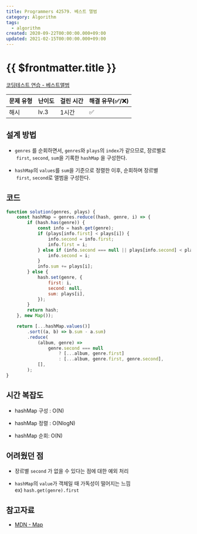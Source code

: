 ```yaml
---
title: Programmers 42579. 베스트 앨범
category: Algorithm
tags:
  - algorithm
created: 2020-09-22T00:00:00.000+09:00
updated: 2021-02-15T00:00:00.000+09:00
---
```


# {{ $frontmatter.title }}

[코딩테스트 연습 - 베스트앨범](https://programmers.co.kr/learn/courses/30/lessons/42579)

| 문제 유형 | 난이도 | 걸린 시간 | 해결 유무(✅/❌) |
| --------- | ------ | --------- | ---------------- |
| 해시      | lv.3   | 1시간     | ✅               |

## 설계 방법

- `genres` 를 순회하면서, `genres`와 `plays`의 `index`가 같으므로, 장르별로  `first`, `second`, `sum`을 기록한 `hashMap` 을 구성한다.

- `hashMap`의 `values`를 `sum`을 기준으로 정렬한 이후, 순회하며 장르별  `first`, `second`로 앨범을 구성한다.

## 코드

```javascript
function solution(genres, plays) {
	const hashMap = genres.reduce((hash, genre, i) => {
		if (hash.has(genre)) {
			const info = hash.get(genre);
			if (plays[info.first] < plays[i]) {
				info.second = info.first;
				info.first = i;
			} else if (info.second === null || plays[info.second] < plays[i]) {
				info.second = i;
			}
			info.sum += plays[i];
		} else {
			hash.set(genre, {
				first: i,
				second: null,
				sum: plays[i],
			});
		}
		return hash;
	}, new Map());

	return [...hashMap.values()]
		.sort((a, b) => b.sum - a.sum)
		.reduce(
			(album, genre) =>
				genre.second === null
					? [...album, genre.first]
					: [...album, genre.first, genre.second],
			[],
		);
}
```

## 시간 복잡도

- hashMap 구성 : O(N)

- hashMap 정렬 : O(NlogN)

- hashMap 순회: O(N)

## 어려웠던 점

- 장르별 `second` 가 없을 수 있다는 점에 대한 예외 처리

- `hashMap`의 `value`가 객체일 때 가독성이 떨어지는 느낌 ex) `hash.get(genre).first`

## 참고자료

- [MDN - Map](https://developer.mozilla.org/ko/docs/Web/JavaScript/Reference/Global_Objects/Map)
